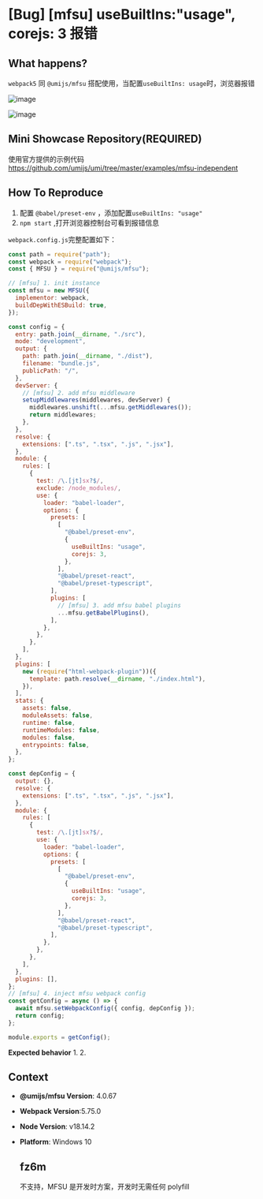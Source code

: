 # [Bug] [mfsu] useBuiltIns:"usage", corejs: 3 报错

## What happens?

`webpack5` 同 `@umijs/mfsu` 搭配使用，当配置`useBuiltIns: usage`时，浏览器报错

![image](https://user-images.githubusercontent.com/18549980/236590335-ea7f592f-87ac-4950-b530-9a24a4af9361.png)

![image](https://user-images.githubusercontent.com/18549980/236590327-372e76a8-fb93-46b1-a4e3-f163bf5110ad.png)

## Mini Showcase Repository(REQUIRED)

使用官方提供的示例代码 https://github.com/umijs/umi/tree/master/examples/mfsu-independent

## How To Reproduce

1. 配置 `@babel/preset-env` ，添加配置`useBuiltIns: "usage"`
2. `npm start` ,打开浏览器控制台可看到报错信息

`webpack.config.js`完整配置如下：

```javascript
const path = require("path");
const webpack = require("webpack");
const { MFSU } = require("@umijs/mfsu");

// [mfsu] 1. init instance
const mfsu = new MFSU({
  implementor: webpack,
  buildDepWithESBuild: true,
});

const config = {
  entry: path.join(__dirname, "./src"),
  mode: "development",
  output: {
    path: path.join(__dirname, "./dist"),
    filename: "bundle.js",
    publicPath: "/",
  },
  devServer: {
    // [mfsu] 2. add mfsu middleware
    setupMiddlewares(middlewares, devServer) {
      middlewares.unshift(...mfsu.getMiddlewares());
      return middlewares;
    },
  },
  resolve: {
    extensions: [".ts", ".tsx", ".js", ".jsx"],
  },
  module: {
    rules: [
      {
        test: /\.[jt]sx?$/,
        exclude: /node_modules/,
        use: {
          loader: "babel-loader",
          options: {
            presets: [
              [
                "@babel/preset-env",
                {
                  useBuiltIns: "usage",
                  corejs: 3,
                },
              ],
              "@babel/preset-react",
              "@babel/preset-typescript",
            ],
            plugins: [
              // [mfsu] 3. add mfsu babel plugins
              ...mfsu.getBabelPlugins(),
            ],
          },
        },
      },
    ],
  },
  plugins: [
    new (require("html-webpack-plugin"))({
      template: path.resolve(__dirname, "./index.html"),
    }),
  ],
  stats: {
    assets: false,
    moduleAssets: false,
    runtime: false,
    runtimeModules: false,
    modules: false,
    entrypoints: false,
  },
};

const depConfig = {
  output: {},
  resolve: {
    extensions: [".ts", ".tsx", ".js", ".jsx"],
  },
  module: {
    rules: [
      {
        test: /\.[jt]sx?$/,
        use: {
          loader: "babel-loader",
          options: {
            presets: [
              [
                "@babel/preset-env",
                {
                  useBuiltIns: "usage",
                  corejs: 3,
                },
              ],
              "@babel/preset-react",
              "@babel/preset-typescript",
            ],
          },
        },
      },
    ],
  },
  plugins: [],
};
// [mfsu] 4. inject mfsu webpack config
const getConfig = async () => {
  await mfsu.setWebpackConfig({ config, depConfig });
  return config;
};

module.exports = getConfig();
```

**Expected behavior** 1. 2.

<!-- 请提供复现链接/步骤，错误日志以及相关配置 -->

## Context

- **@umijs/mfsu Version**: 4.0.67
- **Webpack Version**:5.75.0
- **Node Version**: v18.14.2
- **Platform**: Windows 10

  ## fz6m

  不支持，MFSU 是开发时方案，开发时无需任何 polyfill
